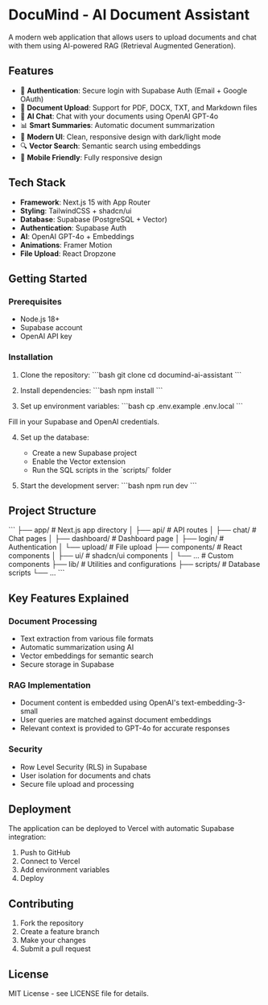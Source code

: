 # DocuMind - AI Document Assistant

A modern web application that allows users to upload documents and chat with them using AI-powered RAG (Retrieval Augmented Generation).

## Features

- 🔐 **Authentication**: Secure login with Supabase Auth (Email + Google OAuth)
- 📄 **Document Upload**: Support for PDF, DOCX, TXT, and Markdown files
- 🤖 **AI Chat**: Chat with your documents using OpenAI GPT-4o
- 📊 **Smart Summaries**: Automatic document summarization
- 🎨 **Modern UI**: Clean, responsive design with dark/light mode
- 🔍 **Vector Search**: Semantic search using embeddings
- 📱 **Mobile Friendly**: Fully responsive design

## Tech Stack

- **Framework**: Next.js 15 with App Router
- **Styling**: TailwindCSS + shadcn/ui
- **Database**: Supabase (PostgreSQL + Vector)
- **Authentication**: Supabase Auth
- **AI**: OpenAI GPT-4o + Embeddings
- **Animations**: Framer Motion
- **File Upload**: React Dropzone

## Getting Started

### Prerequisites

- Node.js 18+ 
- Supabase account
- OpenAI API key

### Installation

1. Clone the repository:
\`\`\`bash
git clone <repository-url>
cd documind-ai-assistant
\`\`\`

2. Install dependencies:
\`\`\`bash
npm install
\`\`\`

3. Set up environment variables:
\`\`\`bash
cp .env.example .env.local
\`\`\`

Fill in your Supabase and OpenAI credentials.

4. Set up the database:
   - Create a new Supabase project
   - Enable the Vector extension
   - Run the SQL scripts in the \`scripts/\` folder

5. Start the development server:
\`\`\`bash
npm run dev
\`\`\`

## Project Structure

\`\`\`
├── app/                    # Next.js app directory
│   ├── api/               # API routes
│   ├── chat/              # Chat pages
│   ├── dashboard/         # Dashboard page
│   ├── login/             # Authentication
│   └── upload/            # File upload
├── components/            # React components
│   ├── ui/               # shadcn/ui components
│   └── ...               # Custom components
├── lib/                  # Utilities and configurations
├── scripts/              # Database scripts
└── ...
\`\`\`

## Key Features Explained

### Document Processing
- Text extraction from various file formats
- Automatic summarization using AI
- Vector embeddings for semantic search
- Secure storage in Supabase

### RAG Implementation
- Document content is embedded using OpenAI's text-embedding-3-small
- User queries are matched against document embeddings
- Relevant context is provided to GPT-4o for accurate responses

### Security
- Row Level Security (RLS) in Supabase
- User isolation for documents and chats
- Secure file upload and processing

## Deployment

The application can be deployed to Vercel with automatic Supabase integration:

1. Push to GitHub
2. Connect to Vercel
3. Add environment variables
4. Deploy

## Contributing

1. Fork the repository
2. Create a feature branch
3. Make your changes
4. Submit a pull request

## License

MIT License - see LICENSE file for details.
